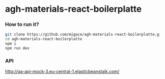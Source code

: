 # agh-materials-react-boilerplatte

### How to run it? 
```sh
git clone https://github.com/migace/agh-materials-react-boilerplatte.git
cd agh-materials-react-boilerplatte
npm i
npm run dev
```

### API
http://qa-api-mock-3.eu-central-1.elasticbeanstalk.com/
